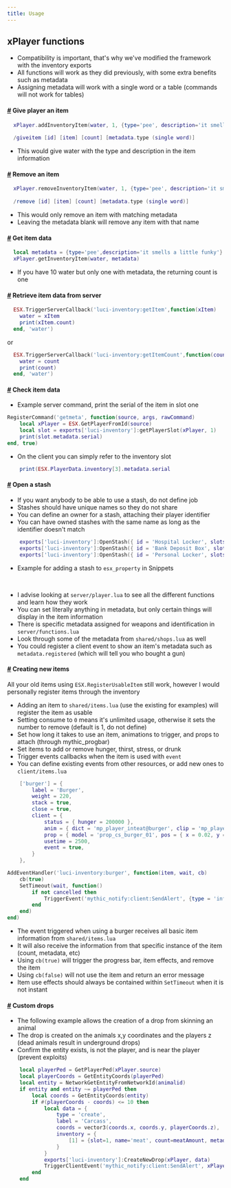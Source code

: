 ```yaml
---
title: Usage
---
```



## xPlayer functions
* Compatibility is important, that's why we've modified the framework with the inventory exports
* All functions will work as they did previously, with some extra benefits such as metadata
* Assigning metadata will work with a single word or a table (commands will not work for tables)

#### [#](usage/give-item) Give player an item
```lua
  xPlayer.addInventoryItem(water, 1, {type='pee', description='it smells a little funky'})
  
  /giveitem [id] [item] [count] [metadata.type (single word)]
```
* This would give water with the type and description in the item information

#### [#](usage/remove-item) Remove an item
```lua
  xPlayer.removeInventoryItem(water, 1, {type='pee', description='it smells a little funky'})
  
  /remove [id] [item] [count] [metadata.type (single word)]
```
* This would only remove an item with matching metadata
* Leaving the metadata blank will remove any item with that name

#### [#](usage/get-item) Get item data
```lua
  local metadata = {type='pee',description='it smells a little funky'}
  xPlayer.getInventoryItem(water, metadata)
```
* If you have 10 water but only one with metadata, the returning count is one

#### [#](usage/item-data) Retrieve item data from server
```lua
  ESX.TriggerServerCallback('luci-inventory:getItem',function(xItem)
    water = xItem
    print(xItem.count)
  end, 'water')
```
or
```lua
  ESX.TriggerServerCallback('luci-inventory:getItemCount',function(count)
    water = count
    print(count)
  end, 'water')
```

#### [#](usage/item-data) Check item data
* Example server command, print the serial of the item in slot one
```lua
RegisterCommand('getmeta', function(source, args, rawCommand)
	local xPlayer = ESX.GetPlayerFromId(source)
	local slot = exports['luci-inventory']:getPlayerSlot(xPlayer, 1)
	print(slot.metadata.serial)
end, true)
```
* On the client you can simply refer to the inventory slot
```lua
	print(ESX.PlayerData.inventory[3].metadata.serial
```

#### [#](usage/stash) Open a stash
* If you want anybody to be able to use a stash, do not define job
* Stashes should have unique names so they do not share
* You can define an owner for a stash, attaching their player identifier
* You can have owned stashes with the same name as long as the identifier doesn't match
```lua
	exports['luci-inventory']:OpenStash({ id = 'Hospital Locker', slots = 70, job= 'ambulance'})
	exports['luci-inventory']:OpenStash({ id = 'Bank Deposit Box', slots = 20, owner = ESX.GetPlayerData().identifier()})
	exports['luci-inventory']:OpenStash({ id = 'Personal Locker', slots = 20, job = 'police', owner = ESX.GetPlayerData().identifier()})
```
* Example for adding a stash to `esx_property` in Snippets

<br>

* I advise looking at `server/player.lua` to see all the different functions and learn how they work
* You can set literally anything in metadata, but only certain things will display in the item information
* There is specific metadata assigned for weapons and identification in `server/functions.lua`
* Look through some of the metadata from `shared/shops.lua` as well
* You could register a client event to show an item's metadata such as `metadata.registered` (which will tell you who bought a gun)


#### [#](usage/new-item) Creating new items
All your old items using `ESX.RegisterUsableItem` still work, however I would personally register items through the inventory
* Adding an item to `shared/items.lua` (use the existing for examples) will register the item as usable
* Setting consume to `0` means it's unlimited usage, otherwise it sets the number to remove (default is 1, do not define)
* Set how long it takes to use an item, animations to trigger, and props to attach (through mythic_progbar)
* Set items to add or remove hunger, thirst, stress, or drunk
* Trigger events callbacks when the item is used with `event`
* You can define existing events from other resources, or add new ones to `client/items.lua`

```lua
	['burger'] = {
		label = 'Burger',
		weight = 220,
		stack = true,
		close = true,
		client = {
			status = { hunger = 200000 },
			anim = { dict = 'mp_player_inteat@burger', clip = 'mp_player_int_eat_burger_fp' },
			prop = { model = 'prop_cs_burger_01', pos = { x = 0.02, y = 0.02, y = -0.02}, rot = { x = 0.0, y = 0.0, y = 0.0} },
			usetime = 2500,
			event = true,
		}
	},
```

```lua
AddEventHandler('luci-inventory:burger', function(item, wait, cb)
	cb(true)
	SetTimeout(wait, function()
		if not cancelled then
			TriggerEvent('mythic_notify:client:SendAlert', {type = 'inform', text = 'You ate a delicious burger', length = 2500})
		end
	end)
end)
```

* The event triggered when using a burger receives all basic item information from `shared/items.lua`
* It will also receive the information from that specific instance of the item (count, metadata, etc)
* Using `cb(true)` will trigger the progress bar, item effects, and remove the item
* Using `cb(false)` will not use the item and return an error message
* Item use effects should always be contained within `SetTimeout` when it is not instant


#### [#](usage/drops) Custom drops
* The following example allows the creation of a drop from skinning an animal
* The drop is created on the animals x,y coordinates and the players z (dead animals result in underground drops)
* Confirm the entity exists, is not the player, and is near the player (prevent exploits)
```lua
	local playerPed = GetPlayerPed(xPlayer.source)
	local playerCoords = GetEntityCoords(playerPed)
	local entity = NetworkGetEntityFromNetworkId(animalid)
	if entity and entity ~= playerPed then
		local coords = GetEntityCoords(entity)
		if #(playerCoords - coords) <= 10 then
			local data = {
				type = 'create',
				label = 'Carcass',
				coords = vector3(coords.x, coords.y, playerCoords.z),
				inventory = {
					[1] = {slot=1, name='meat', count=meatAmount, metadata={grade=grade, animal=Config.Animals[hash].ModNam, type=Config.Animals[hash].label..' meat', description='A cut of '..grade..' grade meat from a '..Config.Animals[hash].label}}
				}
			}
			exports['luci-inventory']:CreateNewDrop(xPlayer, data)
			TriggerClientEvent('mythic_notify:client:SendAlert', xPlayer.source, {type = 'inform', text = 'You have slaughtered an animal yielding a total of ' ..meatAmount.. 'pieces of meat.'})
		end
	end
 ```
